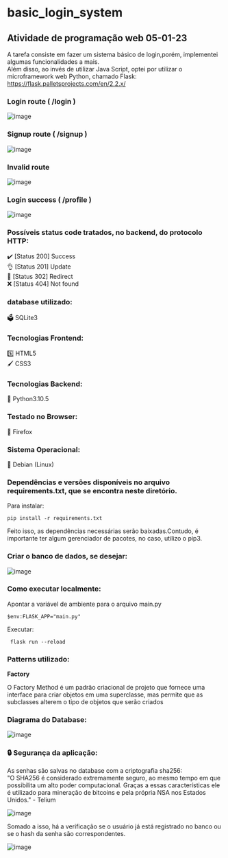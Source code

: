 # basic_login_system

## Atividade de programação web 05-01-23

A tarefa consiste em fazer um sistema básico de login,porém, implementei algumas funcionalidades a mais.<br>
Além disso, ao invés de utilizar Java Script, optei por utilizar o microframework web Python, chamado Flask: https://flask.palletsprojects.com/en/2.2.x/


### Login route ( /login )

![image](https://user-images.githubusercontent.com/88283829/210840573-3d27d1f2-4caf-4b1e-9642-aecc1d351aab.png)


### Signup route  ( /signup )

![image](https://user-images.githubusercontent.com/88283829/210840082-08d0c486-8773-42ff-a138-0bc16e5cb829.png)


### Invalid route 

![image](https://user-images.githubusercontent.com/88283829/210835842-5e2898f4-aa69-41d9-a6d8-67943c773382.png)


### Login success ( /profile )

![image](https://user-images.githubusercontent.com/88283829/210840334-d380b595-1f62-4d36-8a64-1957781c4a4f.png)


### Possíveis status code tratados, no backend, do protocolo HTTP:

✔️ [Status 200] Success<br>
👌  [Status 201] Update<br>
🚗 [Status 302] Redirect<br>
❌ [Status 404] Not found<br>

### database utilizado:

🗳️ SQLite3


### Tecnologias Frontend:

5️⃣ HTML5 <br>
🖌️ CSS3 <br>

### Tecnologias Backend:

🐍 Python3.10.5

### Testado no Browser:

🦊 Firefox

### Sistema Operacional:

🐉  Debian (Linux)

### Dependências e versões disponíveis no arquivo requirements.txt, que se encontra neste diretório.

Para instalar:

    pip install -r requirements.txt
    
 Feito isso, as dependências necessárias serão baixadas.Contudo, é importante ter algum gerenciador de pacotes, no caso, utilizo o pip3.


### Criar o banco de dados, se desejar:

![image](https://user-images.githubusercontent.com/88283829/210887065-b399a0a7-d2d7-4508-af2b-d25ab6e06fc9.png)


### Como executar localmente:

Apontar a variável de ambiente para o arquivo main.py

    $env:FLASK_APP="main.py"
    
Executar:

     flask run --reload
     
### Patterns utilizado: 

<b>Factory</b> <br>

O Factory Method é um padrão criacional de projeto que fornece uma interface para criar objetos em uma superclasse, mas permite que as subclasses alterem o tipo de objetos que serão criados


### Diagrama do Database:

![image](https://user-images.githubusercontent.com/88283829/210848832-463e8988-6994-4e44-8adb-dae146835db2.png)


### 🔒 Segurança da aplicação:

As senhas são salvas no database com a criptografia sha256:<br>
"O SHA256 é considerado extremamente seguro, ao mesmo tempo em que possibilita um alto poder computacional. Graças a essas características ele é utilizado para mineração de bitcoins e pela própria NSA nos Estados Unidos." - Telium

![image](https://user-images.githubusercontent.com/88283829/210898558-80f6a767-a0ee-4ddd-a0ec-32565fa9017d.png)

Somado a isso, há a verificação se o usuário já está registrado no banco ou se o hash da senha são correspondentes.

![image](https://user-images.githubusercontent.com/88283829/210899253-44d97b8e-4656-4ecc-a030-f244e6fdc3ad.png)


